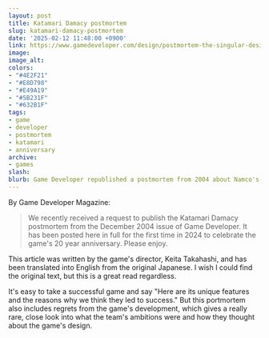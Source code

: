 ```yaml
---
layout: post
title: Katamari Damacy postmortem
slug: katamari-damacy-postmortem
date: '2025-02-12 11:48:00 +0900'
link: https://www.gamedeveloper.com/design/postmortem-the-singular-design-of-namco-s-katamari-damacy-2004-
image:
image_alt:
colors:
- "#4E2F21"
- "#E8D798"
- "#E49A19"
- "#5B231F"
- "#632B1F"
tags:
- game
- developer
- postmortem
- katamari
- anniversary
archive:
- games
slash:
blurb: Game Developer republished a postmortem from 2004 about Namco's Katamari Damacy, written by the game's director Keita Takahashi.
---
```


By Game Developer Magazine:

> We recently received a request to publish the Katamari Damacy postmortem from the December 2004 issue of Game Developer. It has been posted here in full for the first time in 2024 to celebrate the game's 20 year anniversary. Please enjoy.

This article was written by the game's director, Keita Takahashi, and has been translated into English from the original Japanese. I wish I could find the original text, but this is a great read regardless.

It's easy to take a successful game and say "Here are its unique features and the reasons why we think they led to success." But this portmortem also includes regrets from the game's development, which gives a really rare, close look into what the team's ambitions were and how they thought about the game's design.
